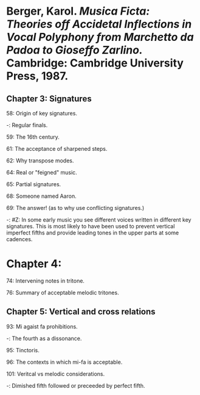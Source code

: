 # Berger, Karol. *Musica Ficta: Theories off Accidetal Inflections in Vocal Polyphony from Marchetto da Padoa to Gioseffo Zarlino.* Cambridge: Cambridge University Press, 1987.  

## Chapter 3: Signatures  

58: Origin of key signatures.  

-: Regular finals.  

59: The 16th century.  

61: The acceptance of sharpened steps.  

62: Why transpose modes.  

64: Real or "feigned" music.  

65: Partial signatures.  

68: Someone named Aaron.  

69: The answer! (as to why use conflicting signatures.)  

-: #Z: In some early music you see different voices written in different key signatures. This is most likely to have been used to prevent vertical imperfect fifths and provide leading tones in the upper parts at some cadences.  

# Chapter 4:

74: Intervening notes in tritone.  

76: Summary of acceptable melodic tritones.  

## Chapter 5: Vertical and cross relations

93: Mi agaist fa prohibitions.  

-: The fourth as a dissonance.  

95: Tinctoris.  

96: The contexts in which mi-fa is acceptable.  

101: Veritcal vs melodic considerations.  

-: Dimished fifth followed or preceeded by perfect fifth.  


